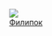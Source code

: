 ![](/books/child_prose/Лев%20Николаевич%20Толстой/Филипок.jpg)  
[Филипок](/books/child_prose/Лев%20Николаевич%20Толстой/Филипок)
